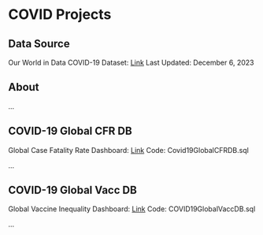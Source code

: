 # COVID Projects


## Data Source
Our World in Data COVID-19 Dataset: [Link](https://github.com/owid/covid-19-data/tree/master/public/data)
Last Updated: December 6, 2023


## About
...


## COVID-19 Global CFR DB
Global Case Fatality Rate Dashboard: [Link](https://public.tableau.com/views/COVID-19GlobalCFRDB/GlobalCOVID-19CFRDB?:language=en-US&:display_count=n&:origin=viz_share_link)
Code: Covid19GlobalCFRDB.sql

...


## COVID-19 Global Vacc DB
Global Vaccine Inequality Dashboard: [Link](https://public.tableau.com/views/COVID-19GlobalVaccInequalityDB/GlobalCOVID-19VaccIneqDB?:language=en-US&:display_count=n&:origin=viz_share_link)
Code: COVID19GlobalVaccDB.sql

...

